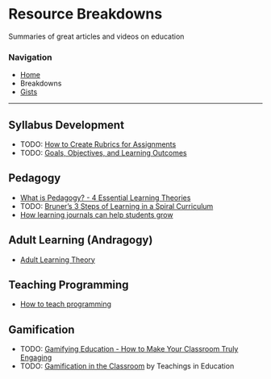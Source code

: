 # Resource Breakdowns
Summaries of great articles and videos on education

### Navigation
- [Home](../index.md)
- Breakdowns
- [Gists](gists/index.md)

---

## Syllabus Development
- TODO: [How to Create Rubrics for Assignments](https://www.youtube.com/watch?v=Fr48veTtVpM)
- TODO: [Goals, Objectives, and Learning Outcomes](https://www.youtube.com/watch?v=g_Xm5IljYKQ)

## Pedagogy
- [What is Pedagogy? - 4 Essential Learning Theories](what-is-pedagogy.md)
- TODO: [Bruner’s 3 Steps of Learning in a Spiral Curriculum](https://www.youtube.com/watch?v=rZfAsbhfL_Y)
- [How learning journals can help students grow](how-learning-journals-can-help-students-grow.md)

## Adult Learning (Andragogy)
- [Adult Learning Theory](adult-learning-theory.md)

## Teaching Programming
- [How to teach programming](how-to-teach-programming.md)

## Gamification
- TODO: [Gamifying Education - How to Make Your Classroom Truly Engaging](https://www.youtube.com/watch?v=MuDLw1zIc94)
- TODO: [Gamification in the Classroom](https://www.youtube.com/watch?v=W72DnmSZbr4) by Teachings in Education